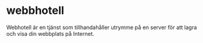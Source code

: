 # webbhotell
Webhotell är en tjänst som tillhandahåller utrymme på en server för att lagra och visa din webbplats på Internet.
